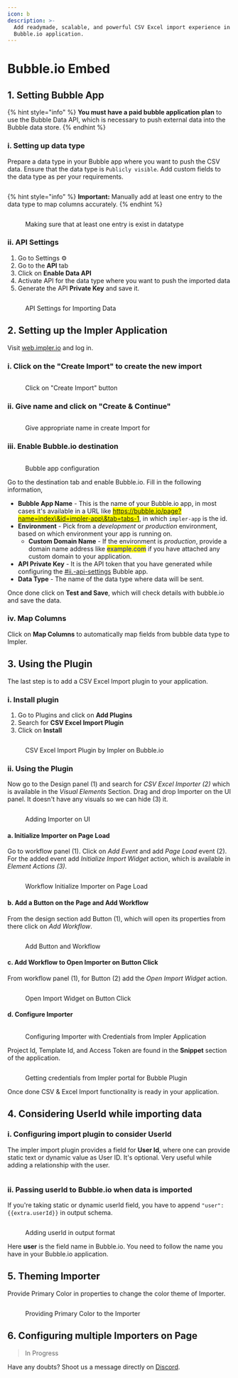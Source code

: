 ```yaml
---
icon: b
description: >-
  Add readymade, scalable, and powerful CSV Excel import experience in your
  Bubble.io application.
---
```


# Bubble.io Embed

## 1. Setting Bubble App

{% hint style="info" %}
**You must have a paid bubble application plan** to use the Bubble Data API, which is necessary to push external data into the Bubble data store.
{% endhint %}

### **i. Setting up data type**

Prepare a data type in your Bubble app where you want to push the CSV data. Ensure that the data type is `Publicly visible`. Add custom fields to the data type as per your requirements.

<figure><img src="../.gitbook/assets/image (5) (1) (1) (1).png" alt=""><figcaption></figcaption></figure>

{% hint style="info" %}
**Important:** Manually add at least one entry to the data type to map columns accurately.
{% endhint %}

<figure><img src="../.gitbook/assets/image (6) (1).png" alt=""><figcaption><p>Making sure that at least one entry is exist in datatype</p></figcaption></figure>

### **ii. API Settings**

1. Go to Settings :gear:
2. Go to the **API** tab
3. Click on **Enable Data API**
4. Activate API for the data type where you want to push the imported data
5. Generate the API **Private Key** and save it.

<figure><img src="../.gitbook/assets/image (10) (1).png" alt=""><figcaption><p>API Settings for Importing Data</p></figcaption></figure>

## 2. Setting up the Impler Application

Visit [web.impler.io](https://web.impler.io) and log in.

### i. Click on the "Create Import" to create the new import

<figure><img src="../.gitbook/assets/image (8) (1).png" alt=""><figcaption><p>Click on "Create Import" button</p></figcaption></figure>

### ii. Give name and click on "Create & Continue"

<figure><img src="../.gitbook/assets/image (9) (1).png" alt=""><figcaption><p>Give appropriate name in create Import for</p></figcaption></figure>

### iii. Enable Bubble.io destination

<figure><img src="../.gitbook/assets/image (5) (1).png" alt=""><figcaption><p>Bubble app configuration</p></figcaption></figure>

Go to the destination tab and enable Bubble.io. Fill in the following information,

* **Bubble App Name** - This is the name of your Bubble.io app, in most cases it's available in a URL like <mark style="color:blue;">https://bubble.io/page?name=index\&id=impler-app\&tab=tabs-1</mark>, in which `impler-app` is the id.
* **Environment** - Pick from a _development_ or _production_ environment, based on which environment your app is running on.
  * **Custom Domain Name** - If the environment is _production_, provide a domain name address like <mark style="color:blue;">example.com</mark> if you have attached any custom domain to your application.
* **API Private Key** - It is the API token that you have generated while configuring the [#ii.-api-settings](bubble.io-embed.md#ii.-api-settings "mention") Bubble app.
* **Data Type** - The name of the data type where data will be sent.

Once done click on **Test and Save**, which will check details with bubble.io and save the data.

### iv. Map Columns

Click on **Map Columns** to automatically map fields from bubble data type to Impler.

## 3. Using the Plugin

The last step is to add a CSV Excel Import plugin to your application.

### i. Install plugin

1. Go to Plugins and click on **Add Plugins**
2. Search for **CSV Excel Import Plugin**
3. Click on **Install**

<figure><img src="../.gitbook/assets/image (12).png" alt=""><figcaption><p>CSV Excel Import Plugin by Impler on Bubble.io</p></figcaption></figure>

### ii. Using the Plugin

Now go to the Design panel (1) and search for _CSV Excel Importer (2)_ which is available in the _Visual Elements_ Section. Drag and drop Importer on the UI panel. It doesn't have any visuals so we can hide (3) it.

<figure><img src="../.gitbook/assets/image (30).png" alt=""><figcaption><p>Adding Importer on UI</p></figcaption></figure>

#### a. Initialize Importer on Page Load

Go to workflow panel (1). Click on _Add Event_ and add _Page Load_ event (2). For the added event add _Initialize Import Widget_ action, which is available in _Element Actions (3)_.

<figure><img src="../.gitbook/assets/image (34).png" alt=""><figcaption><p>Workflow Initialize Importer on Page Load</p></figcaption></figure>

#### b. Add a Button on the Page and Add Workflow

From the design section add Button (1), which will open its properties from there click on _Add Workflow_.

<figure><img src="../.gitbook/assets/image (36).png" alt=""><figcaption><p>Add Button and Workflow</p></figcaption></figure>

#### c. Add Workflow to Open Importer on Button Click

From workflow panel (1), for Button (2) add the _Open Import Widget_ action.&#x20;

<figure><img src="../.gitbook/assets/image (35).png" alt=""><figcaption><p>Open Import Widget on Button Click</p></figcaption></figure>

#### d. Configure Importer

<figure><img src="../.gitbook/assets/image (39).png" alt=""><figcaption><p>Configuring Importer with Credentials from Impler Application</p></figcaption></figure>

&#x20;Project Id, Template Id, and Access Token are found in the **Snippet** section of the application.

<figure><img src="../.gitbook/assets/image (16).png" alt=""><figcaption><p>Getting credentials from Impler portal for Bubble Plugin</p></figcaption></figure>

Once done CSV & Excel Import functionality is ready in your application.

## 4. Considering UserId while importing data

### i. Configuring import plugin to consider UserId

The impler import plugin provides a field for **User Id**, where one can provide static text or dynamic value as User ID. It's optional. Very useful while adding a relationship with the user.

<figure><img src="../.gitbook/assets/image (38).png" alt=""><figcaption></figcaption></figure>

### ii. Passing userId to Bubble.io when data is imported

If you're taking static or dynamic userId field, you have to append `"user": {{extra.userId}}` in output schema.

<figure><img src="../.gitbook/assets/image (2) (1) (1) (1) (1).png" alt=""><figcaption><p>Adding userId in output format</p></figcaption></figure>

Here **user** is the field name in Bubble.io. You need to follow the name you have in your Bubble.io application.

## 5. Theming Importer

Provide Primary Color in properties to change the color theme of Importer.

<figure><img src="../.gitbook/assets/image (40).png" alt=""><figcaption><p>Providing Primary Color to the Importer</p></figcaption></figure>

## 6. Configuring multiple Importers on Page

> In Progress

Have any doubts? Shoot us a message directly on [Discord](https://discord.impler.io).
